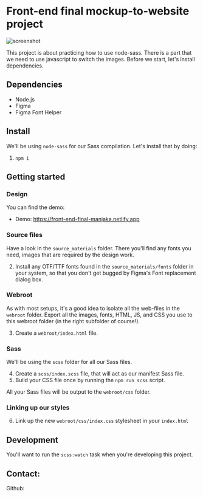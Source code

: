 # Front-end final mockup-to-website project
![screenshot](https://iili.io/KuMCBt.png)


This project is about practicing how to use node-sass. There is a part that we need to use javascript to switch the images.
Before we start, let's install dependencies.

## Dependencies

- Node.js
- Figma
- Figma Font Helper

## Install

We'll be using `node-sass` for our Sass compilation. Let's install that by doing:

1. `npm i`

## Getting started

### Design

You can find the demo:

- Demo: https://front-end-final-manjaka.netlify.app


### Source files

Have a look in the `source_materials` folder. There you'll find any fonts you need, images that are required by the design work.

2. Install any OTF/TTF fonts found in the `source_materials/fonts` folder in your system, so that you don't get bugged by Figma's Font replacement dialog box.

### Webroot

As with most setups, it's a good idea to isolate all the web-files in the `webroot` folder.
Export all the images, fonts, HTML, JS, and CSS you use to this webroot folder (in the right subfolder of course!).

3. Create a `webroot/index.html` file.

### Sass

We'll be using the `scss` folder for all our Sass files.

4. Create a `scss/index.scss` file, that will act as our manifest Sass file.
5. Build your CSS file once by running the `npm run scss` script.

All your Sass files will be output to the `webroot/css` folder.

### Linking up our styles

6. Link up the new `webroot/css/index.css` stylesheet in your `index.html`

## Development

You'll want to run the `scss:watch` task when you're developing this project.



## Contact:
Github:

